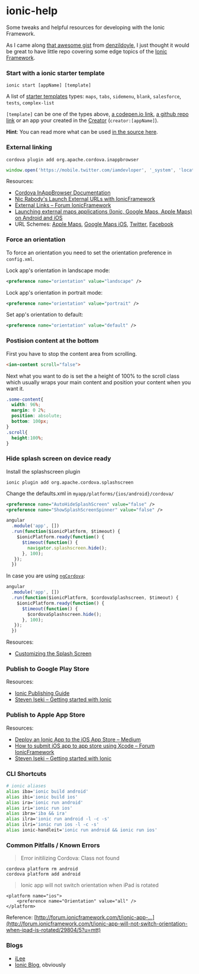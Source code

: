 # ionic-help
Some tweaks and helpful resources for developing with the Ionic Framework.

As I came along [that awesome gist](https://gist.github.com/denzildoyle/7ccf10aca191d0e42b7b) from [denzildoyle](https://github.com/denzildoyle), I just thought it would be great to have little repo covering some edge topics of the [Ionic Framework](http://ionicframework.com).

### Start with a ionic starter template

```
ionic start [appName] [template]
```

A list of [starter templates](https://github.com/driftyco?utf8=%E2%9C%93&query=ionic-starter) types: `maps`, `tabs`, `sidemenu`, `blank`, `salesforce`, `tests`, `complex-list`

`[template]` can be one of the types above, [a codepen.io link](http://codepen.io/ionic/pen/GpCst), [a github repo link](https://github.com/driftyco/ionic-starter-sidemenu) or an app your created in the [Creator](http://creator.ionic.io/) (`creator:[appName]`).

**Hint**: You can read more what can be used [in the source here](https://github.com/driftyco/ionic-app-lib/blob/master/lib/start.js#L160).


### External linking

```
cordova plugin add org.apache.cordova.inappbrowser
```

```js
window.open('https://mobile.twitter.com/iamdevloper', '_system', 'location=yes')"
```

Resources:
  - [Cordova InAppBrowser Documentation](https://wiki.apache.org/cordova/InAppBrowser)
  - [Nic Rabody's Launch External URLs with IonicFramework](https://blog.nraboy.com/2014/07/launch-external-urls-ionicframework/)
  - [External Links – Forum IonicFramework](http://forum.ionicframework.com/t/external-links-facebook-twitter-to-load-outside-of-app/977)
  - [Launching external maps applications (Ionic, Google Maps, Apple Maps) on Android and iOS](https://gist.github.com/mrzmyr/977fc7d8bee58db9d96f)
  - URL Schemes: [Apple Maps](https://developer.apple.com/library/ios/featuredarticles/iPhoneURLScheme_Reference/MapLinks/MapLinks.html), [Google Maps iOS](https://developers.google.com/maps/documentation/ios/urlscheme?hl=en), [Twitter](http://wiki.akosma.com/IPhone_URL_Schemes#Twitter), [Facebook](http://wiki.akosma.com/IPhone_URL_Schemes#Facebook)

### Force an orientation

To force an orientation you need to set the orientation preference in `config.xml`.

Lock app's orientation in landscape mode:
```xml
<preference name="orientation" value="landscape" />
```
Lock app's orientation in portrait mode:
```xml
<preference name="orientation" value="portrait" />
```
Set app's orientation to default:
```xml
<preference name="orientation" value="default" />
```

### Postision content at the bottom

First you have to stop the content area from scrolling.
  
```html 
<ion-content scroll="false">
```

Next what you want to do is set the a height of 100% to the scroll class which usually wraps your main content and position your content when you want it.
  
```css
.some-content{
  width: 96%;
  margin: 0 2%;
  position: absolute;
  bottom: 100px;
}
.scroll{
  height:100%;
}
```

### Hide splash screen on device ready

Install the splashscreen plugin

```
ionic plugin add org.apache.cordova.splashscreen
```

Change the defaults.xml in `myapp/platforms/{ios/android}/cordova/`

```xml
<preference name="AutoHideSplashScreen" value="false" />
<preference name="ShowSplashScreenSpinner" value="false" />
```

```js
angular
  .module('app', [])
  .run(function($ionicPlatform, $timeout) {
    $ionicPlatform.ready(function() {
      $timeout(function() {
        navigator.splashscreen.hide();
      }, 100);
   });
  })
```

In case you are using [`ngCordova`](http://ngcordova.com/docs/plugins/splashscreen/):

```js
angular
  .module('app', [])
  .run(function($ionicPlatform, $cordovaSplashscreen, $timeout) {
    $ionicPlatform.ready(function() {
      $timeout(function() {
        $cordovaSplashscreen.hide();
      }, 100);
   });
  })
```

Resources:

- [Customizing the Splash Screen](http://learn.ionicframework.com/formulas/splash-screen/)

### Publish to Google Play Store

Resources:

- [Ionic Publishing Guide](http://ionicframework.com/docs/guide/publishing.html)
- [Steven Iseki – Getting started with Ionic](https://coderwall.com/p/vvkyra/getting-started-with-ionic)


### Publish to Apple App Store

Resources:

  - [Deploy an Ionic App to the iOS App Store – Medium](https://medium.com/@_qzapaia/deploy-an-ionic-app-to-the-ios-app-store-702c79a2dd97)
  - [How to submit iOS app to app store using Xcode – Forum IonicFramework](http://forum.ionicframework.com/t/how-to-submit-ios-app-to-app-store-using-xcode/1795/5)
  - [Steven Iseki – Getting started with Ionic](https://coderwall.com/p/vvkyra/getting-started-with-ionic)

### CLI Shortcuts

```bash
# ionic aliases
alias iba='ionic build android'
alias ibi='ionic build ios'
alias ira='ionic run android'
alias iri='ionic run ios'
alias ibra='iba && ira'
alias ilra='ionic run android -l -c -s'
alias ilri='ionic run ios -l -c -s'
alias ionic-handleit='ionic run android && ionic run ios'
```

### Common Pitfalls / Known Errors

> Error initilizing Cordova: Class not found

```
cordova platform rm android
cordova platform add android
```

> Ionic app will not switch orientation when iPad is rotated

```
<platform name="ios">
    <preference name="Orientation" value="all" />
</platform>
```

Reference: [http://forum.ionicframework.com/t/ionic-app-...](http://forum.ionicframework.com/t/ionic-app-will-not-switch-orientation-when-ipad-is-rotated/29804/5?u=mtt)
### Blogs

- [iLee](http://ilee.co.uk/)
- [Ionic Blog](http://blog.ionic.io/), obviously